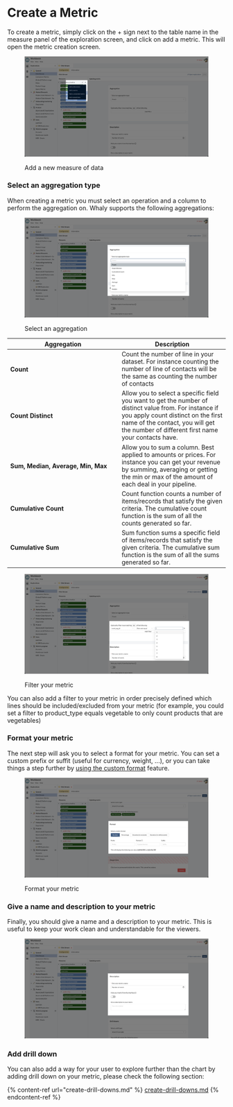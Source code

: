 # Create a Metric

To create a metric, simply click on the + sign next to the table name in the measure panel of the exploration screen, and click on add a metric. This will open the metric creation screen.&#x20;

<figure><img src="../../../.gitbook/assets/image (238).png" alt=""><figcaption><p>Add a new measure of data</p></figcaption></figure>

### Select an aggregation type

When creating a metric you must select an operation and a column to perform the aggregation on. Whaly supports the following aggregations:

<figure><img src="../../../.gitbook/assets/image (237).png" alt=""><figcaption><p>Select an aggregation</p></figcaption></figure>

<table><thead><tr><th width="242.87889314611186">Aggregation</th><th>Description</th></tr></thead><tbody><tr><td><h4>Count</h4></td><td>Count the number of line in your dataset. For instance counting the number of line of contacts will be the same as counting the number of contacts</td></tr><tr><td><h4>Count Distinct</h4></td><td>Allow you to select a specific field you want to get the number of distinct value from. For instance if you apply count distinct on the first name of the contact, you will get the number of different first name your contacts have. </td></tr><tr><td><h4>Sum, Median, Average, Min, Max</h4></td><td>Allow you to sum a column. Best applied to amounts or prices. For instance you can get your revenue by summing, averaging or getting the min or max of the amount of each deal in your pipeline. </td></tr><tr><td><strong>Cumulative Count</strong></td><td>Count function counts a number of items/records that satisfy the given criteria. The cumulative count function is the sum of all the counts generated so far.</td></tr><tr><td><strong>Cumulative Sum</strong></td><td>Sum function sums a specific field of items/records that satisfy the given criteria. The cumulative sum function is the sum of all the sums generated so far.</td></tr></tbody></table>

<figure><img src="../../../.gitbook/assets/image (239).png" alt=""><figcaption><p>Filter your metric</p></figcaption></figure>

You can also add a filter to your metric in order precisely defined which lines should be included/excluded from your metric (for example, you could set a filter to product\_type equals vegetable to only count products that are vegetables)

### Format your metric

The next step will ask you to select a format for your metric. You can set a custom prefix or suffit (useful for currency, weight, ...), or you can take things a step further by [using the custom format](../add-metrics/using-custom-format.md) feature.



<figure><img src="../../../.gitbook/assets/image (234).png" alt=""><figcaption><p>Format your metric</p></figcaption></figure>

### Give a name and description to your metric

Finally, you should give a name and a description to your metric. This is useful to keep your work clean and understandable for the viewers.

<figure><img src="../../../.gitbook/assets/image (242).png" alt=""><figcaption></figcaption></figure>

### Add drill down

You can also add a way for your user to explore further than the chart by adding drill down on your metric, please check the following section:

{% content-ref url="create-drill-downs.md" %}
[create-drill-downs.md](create-drill-downs.md)
{% endcontent-ref %}
